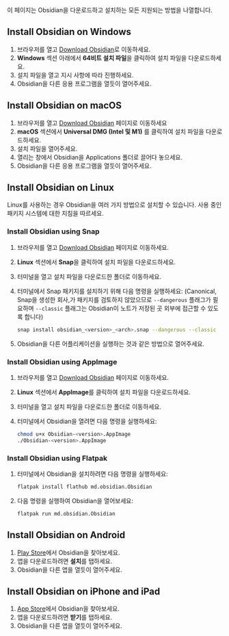 이 페이지는 Obsidian을 다운로드하고 설치하는 모든 지원되는 방법을 나열합니다.

## Install Obsidian on Windows

1. 브라우저를 열고 [Download Obsidian](https://obsidian.md/download)로 이동하세요.
2. **Windows** 섹션 아래에서 **64비트 설치 파일**을 클릭하여 설치 파일을 다운로드하세요.
3. 설치 파일을 열고 지시 사항에 따라 진행하세요.
4. Obsidian을 다른 응용 프로그램을 열듯이 열어주세요.

## Install Obsidian on macOS

1. 브라우저를 열고 [Download Obsidian](https://obsidian.md/download) 페이지로 이동하세요
2. **macOS** 섹션에서 **Universal DMG (Intel 및 M1)** 를 클릭하여 설치 파일을 다운로드하세요.
3. 설치 파일을 열어주세요.
4. 열리는 창에서 Obsidian을 Applications 폴더로 끌어다 놓으세요.
5. Obsidian을 다른 응용 프로그램을 열듯이 열어주세요.
   
## Install Obsidian on Linux

Linux를 사용하는 경우 Obsidian을 여러 가지 방법으로 설치할 수 있습니다. 사용 중인 패키지 시스템에 대한 지침을 따르세요.

### Install Obsidian using Snap

1. 브라우저를 열고 [Download Obsidian](https://obsidian.md/download) 페이지로 이동하세요.
2. **Linux** 섹션에서 **Snap**을 클릭하여 설치 파일을 다운로드하세요.
3. 터미널을 열고 설치 파일을 다운로드한 폴더로 이동하세요.
4. 터미널에서 Snap 패키지를 설치하기 위해 다음 명령을 실행하세요: (Canonical, Snap을 생성한 회사,가 패키지를 검토하지 않았으므로 `--dangerous` 플래그가 필요하며 `--classic` 플래그는 Obsidian이 노트가 저장된 곳 외부에 접근할 수 있도록 합니다)

   ```bash
   snap install obsidian_<version>_<arch>.snap --dangerous --classic
   ```

5. Obsidian을 다른 어플리케이션을 실행하는 것과 같은 방법으로 열어주세요.

### Install Obsidian using AppImage

1. 브라우저를 열고 [Download Obsidian](https://obsidian.md/download) 페이지로 이동하세요.
2. **Linux** 섹션에서 **AppImage**를 클릭하여 설치 파일을 다운로드하세요.
3. 터미널을 열고 설치 파일을 다운로드한 폴더로 이동하세요.
4. 터미널에서 Obsidian을 열려면 다음 명령을 실행하세요:

   ```bash
   chmod u+x Obsidian-<version>.AppImage
   ./Obsidian-<version>.AppImage
   ```

### Install Obsidian using Flatpak

1. 터미널에서 Obsidian을 설치하려면 다음 명령을 실행하세요:

   ```bash
   flatpak install flathub md.obsidian.Obsidian
   ```

2. 다음 명령을 실행하여 Obsidian을 열어보세요:

   ```bash
   flatpak run md.obsidian.Obsidian
   ```

## Install Obsidian on Android

1. [Play Store](https://play.google.com/store/apps/details?id=md.obsidian)에서 Obsidian을 찾아보세요.
2. 앱을 다운로드하려면 **설치**를 탭하세요.
3. Obsidian을 다른 앱을 열듯이 열어주세요.

## Install Obsidian on iPhone and iPad

1. [App Store](https://apps.apple.com/us/app/obsidian-connected-notes/id1557175442)에서 Obsidian을 찾아보세요.
2. 앱을 다운로드하려면 **받기**를 탭하세요.
3. Obsidian을 다른 앱을 열듯이 열어주세요.
